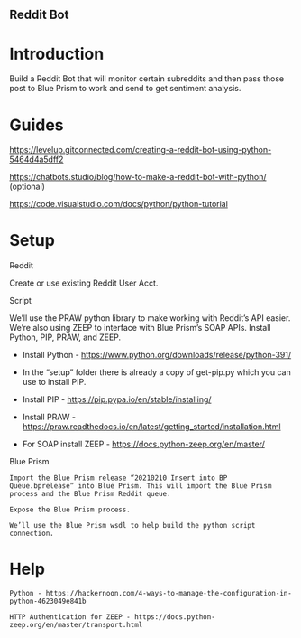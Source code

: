 ## Reddit Bot ##

# Introduction #

Build a Reddit Bot that will monitor certain subreddits and then pass those post to Blue Prism to work and send to get sentiment analysis. 

# Guides #

https://levelup.gitconnected.com/creating-a-reddit-bot-using-python-5464d4a5dff2

https://chatbots.studio/blog/how-to-make-a-reddit-bot-with-python/ (optional)

https://code.visualstudio.com/docs/python/python-tutorial


# Setup #
Reddit 

Create or use existing Reddit User Acct. 
	
Script 

We’ll use the PRAW python library to make working with Reddit’s API easier. We’re also using ZEEP to interface with Blue Prism’s SOAP APIs.  Install Python, PIP, PRAW, and ZEEP.

- Install Python - https://www.python.org/downloads/release/python-391/

- In the “setup” folder there is already a copy of get-pip.py which you can use to install PIP.
- Install PIP - https://pip.pypa.io/en/stable/installing/
- Install PRAW - https://praw.readthedocs.io/en/latest/getting_started/installation.html

- For SOAP install ZEEP - https://docs.python-zeep.org/en/master/

Blue Prism 

	Import the Blue Prism release “20210210 Insert into BP Queue.bprelease” into Blue Prism. This will import the Blue Prism process and the Blue Prism Reddit queue.

	Expose the Blue Prism process.

	We’ll use the Blue Prism wsdl to help build the python script connection.

# Help #

	Python - https://hackernoon.com/4-ways-to-manage-the-configuration-in-python-4623049e841b
	
	HTTP Authentication for ZEEP - https://docs.python-zeep.org/en/master/transport.html

 
